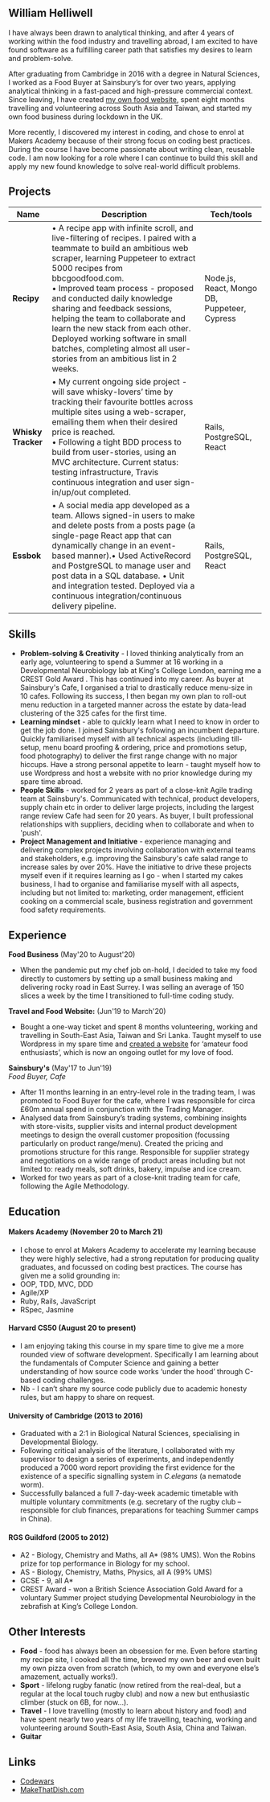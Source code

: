 ## William Helliwell

I have always been drawn to analytical thinking, and after 4 years of working within the food industry and travelling abroad, I am excited to have found software as a fulfilling career path that satisfies my desires to learn and problem-solve.

After graduating from Cambridge in 2016 with a degree in Natural Sciences, I worked as a Food Buyer at Sainsbury’s for over two years, applying analytical thinking in a fast-paced and high-pressure commercial context. Since leaving, I have created [my own food website](https://makethatdish.com/), spent eight months travelling and volunteering across South Asia and Taiwan, and started my own food business during lockdown in the UK.

More recently, I discovered my interest in coding, and chose to enrol at Makers Academy because of their strong focus on coding best practices. During the course I have become passionate about writing clean, reusable code. I am now looking for a role where I can continue to build this skill and apply my new found knowledge to solve real-world difficult problems.


## Projects


| Name                         | Description       | Tech/tools        |
| ---------------------------- | ----------------- | ----------------- |
| **Recipy** | • A recipe app with infinite scroll, and  live-filtering of recipes. I paired with a teammate to build an ambitious web scraper, learning Puppeteer to extract 5000 recipes from bbcgoodfood.com. <br> • Improved team process - proposed and conducted daily knowledge sharing and feedback sessions, helping the team to collaborate and learn the new stack from each other. Deployed working software in small batches, completing almost all user-stories from an ambitious list in 2 weeks. | Node.js, React, Mongo DB, Puppeteer, Cypress|
| **Whisky Tracker** | • My current ongoing side project - will save whisky-lovers’ time by tracking their favourite bottles across multiple sites using a web-scraper, emailing them when their desired price is reached. <br>• Following a tight BDD process to build from user-stories, using an MVC architecture. Current status: testing infrastructure, Travis continuous integration and user sign-in/up/out completed.| Rails, PostgreSQL, React |
| **Essbok** | • A social media app developed as a team. Allows signed-in users to make and delete posts from a posts page (a single-page React app  that can dynamically change in an event-based manner).• Used ActiveRecord and PostgreSQL to manage user and post data in a SQL database. • Unit and integration tested. Deployed via a continuous integration/continuous delivery pipeline. | Rails, PostgreSQL, React |



## Skills

- **Problem-solving & Creativity** - I loved thinking analytically from an early age, volunteering to spend a Summer at 16 working in a Developmental Neurobiology lab at King's College London, earning me  a CREST Gold Award . This has continued into my career. As buyer at Sainsbury's Cafe, I organised a trial to drastically reduce menu-size in 10 cafes. Following its success, I then began my own plan to roll-out menu reduction in a targeted manner across the estate by data-lead clustering of the 325 cafes for the first time.
- **Learning mindset** - able to quickly learn what I need to know in order to get the job done. I joined Sainsbury's following an incumbent departure. Quickly familiarised myself with all technical aspects (including till-setup, menu board proofing & ordering, price and promotions setup, food photography) to deliver the first range change with no major hiccups. Have a strong personal appetite to learn - taught myself how to use Wordpress and host a website with no prior knowledge during my spare time abroad.
- **People Skills** - worked for 2 years as part of a close-knit Agile trading team at Sainsbury's. Communicated with technical, product developers, supply chain etc in order to deliver large projects, including the largest range review Cafe had seen for 20 years. As buyer, I built professional relationships with suppliers, deciding when to collaborate and when to 'push'.
- **Project Management and Initiative** - experience managing and delivering complex projects involving collaboration with external teams and stakeholders, e.g. improving the Sainsbury's cafe salad range to increase sales by over 20%. Have the initiative to drive these projects myself even if it requires learning as I go - when I started my cakes business, I had to organise and familiarise myself with all aspects, including but not limited to: marketing, order management, efficient cooking on a commercial scale, business registration and government food safety requirements.

## Experience

**Food Business** (May'20 to August'20)  

- When the pandemic put my chef job on-hold, I decided to take my food directly to customers by setting up a small business making and delivering rocky road in East Surrey. I was selling an average of 150 slices a week by the time I transitioned to full-time coding study.


**Travel and Food Website:** (Jun'19 to March'20)  

- Bought a one-way ticket and spent 8 months volunteering, working and travelling in South-East Asia, Taiwan and Sri Lanka. Taught myself to use Wordpress in my spare time and [created a website](https://makethatdish.com/) for ‘amateur food enthusiasts’, which is now an ongoing outlet for my love of food.

**Sainsbury's** (May'17 to Jun'19)  
_Food Buyer, Cafe_

- After 11 months learning in an entry-level role in the trading team, I was promoted to Food Buyer for the cafe, where I was responsible for circa £60m annual spend in conjunction with the Trading Manager.
- Analysed data from Sainsbury’s trading systems, combining insights with store-visits, supplier visits and internal product development meetings to design the overall customer proposition (focussing particularly on product range/menu). Created the pricing and promotions structure for this range. Responsible for supplier strategy and negotiations on a wide range of product areas including but not limited to: ready meals, soft drinks, bakery, impulse and ice cream.
- Worked for two years as part of a close-knit trading team for cafe, following the Agile Methodology.

## Education

#### Makers Academy (November 20 to March 21)

- I chose to enrol at Makers Academy to accelerate my learning because they were highly selective, had a strong reputation for producing quality graduates, and focussed on coding best practices. The course has given me a solid grounding in:
- OOP, TDD, MVC, DDD
- Agile/XP
- Ruby, Rails, JavaScript
- RSpec, Jasmine

#### Harvard CS50 (August 20 to present)

- I am enjoying taking this course in my spare time to give me a more rounded view of software development. Specifically I am learning about the fundamentals of Computer Science and gaining a better understanding of how source code works ‘under the hood’ through C-based coding challenges.
- Nb - I can’t share my source code publicly due to academic honesty rules, but  am happy to share on request.

#### University of Cambridge (2013 to 2016)

- Graduated with a 2:1 in Biological Natural Sciences, specialising in Developmental Biology.
- Following critical analysis of the literature, I collaborated with my supervisor to design a series of experiments, and independently produced a 7000 word report providing the first evidence for the existence of a specific signalling system in *C.elegans* (a nematode worm).
- Successfully balanced a full 7-day-week academic timetable with multiple voluntary commitments (e.g. secretary of the rugby club – responsible for club finances, preparations for teaching Summer camps in China).

#### RGS Guildford (2005 to 2012)

- A2 - Biology, Chemistry and Maths, all A* (98% UMS). Won the Robins prize for top performance in Biology for my school.
- AS - Biology, Chemistry, Maths, Physics, all A (99% UMS)
- GCSE - 9, all A*
- CREST Award - won a British Science Association Gold Award for a voluntary Summer project studying Developmental Neurobiology in the zebrafish at King’s College London.

## Other Interests

- **Food** - food has always been an obsession for me. Even before starting my recipe site, I cooked all the time, brewed my own beer and even built my own pizza oven from scratch (which, to my own and everyone else’s amazement, actually works!).
- **Sport** - lifelong rugby fanatic (now retired from the real-deal, but a regular at the local touch rugby club) and now a new but enthusiastic climber (stuck on 6B, for now…).
- **Travel** - I love travelling (mostly to learn about history and food) and have spent nearly two years of my life travelling, teaching, working and volunteering around South-East Asia, South Asia, China and Taiwan.
- **Guitar**

## Links
- [Codewars](https://www.codewars.com/users/Will%20Helliwell)
- [MakeThatDish.com](https://makethatdish.com/)
